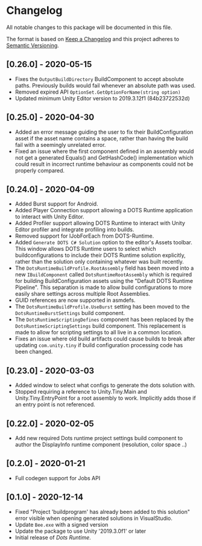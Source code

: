 # Changelog
All notable changes to this package will be documented in this file.

The format is based on [Keep a Changelog](http://keepachangelog.com/en/1.0.0/)
and this project adheres to [Semantic Versioning](http://semver.org/spec/v2.0.0.html).

## [0.26.0] - 2020-05-15
* Fixes the `OutputBuildDirectory` BuildComponent to accept absolute paths. Previously builds would fail whenever an absolute path was used.
* Removed expired API `OptionSet.GetOptionForName(string option)`
* Updated minimum Unity Editor version to 2019.3.12f1 (84b23722532d)

## [0.25.0] - 2020-04-30
* Added an error message guiding the user to fix their BuildConfiguration asset if the asset name contains a space, rather than having the build fail with a seemingly unrelated error.
* Fixed an issue where the first component defined in an assembly would not get a generated Equals() and GetHashCode() implementation which could result in incorrect runtime behaviour as components could not be properly compared.

## [0.24.0] - 2020-04-09
* Added Burst support for Android.
* Added Player Connection support allowing a DOTS Runtime application to interact with Unity Editor.
* Added Profiler support allowing DOTS Runtime to interact with Unity Editor profiler and integrate profiling into builds.
* Removed support for IJobForEach from DOTS-Runtime.
* Added `Generate DOTS C# Solution` option to the editor's Assets toolbar. This window allows DOTS Runtime users to select which buildconfigurations to include their DOTS Runtime solution explicitly, rather than the solution only containing whatever was built recently.
* The `DotsRuntimeBuildProfile.RootAssembly` field has been moved into a new `IBuildComponent` called `DotsRuntimeRootAssembly` which is required for building BuildConfiguration assets using the "Default DOTS Runtime Pipeline". This separation is made to allow build configurations to more easily share settings across multiple Root Assemblies.
* GUID references are now supported in asmdefs.
* The `DotsRuntimeBuildProfile.UseBurst` setting has been moved to the `DotsRuntimeBurstSettings` build component.
* The `DotsRuntimeScriptingDefines` component has been replaced by the `DotsRuntimeScriptingSettings` build component. This replacement is made to allow for scripting settings to all live in a common location.
* Fixes an issue where old build artifacts could cause builds to break after updating `com.unity.tiny` if build configuration processing code has been changed.

## [0.23.0] - 2020-03-03
* Added window to select what configs to generate the dots solution with.
* Stopped requiring a reference to Unity.Tiny.Main and Unity.Tiny.EntryPoint for a root assembly to work. Implicitly adds those if an entry point is not referenced.

## [0.22.0] - 2020-02-05
* Add new required Dots runtime project settings build component to author the DisplayInfo runtime component (resolution, color space ..)


## [0.2.0] - 2020-01-21

* Full codegen support for Jobs API

## [0.1.0] - 2020-12-14

* Fixed "Project 'buildprogram' has already been added to this solution" error visible when opening generated solutions in VisualStudio.
* Update `Bee.exe` with a signed version
* Update the package to use Unity '2019.3.0f1' or later
* Initial release of *Dots Runtime*.
